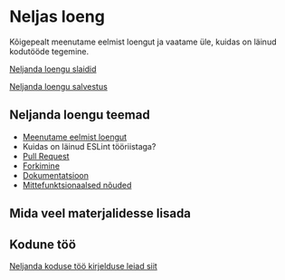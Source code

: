 # Neljas loeng

Kõigepealt meenutame eelmist loengut ja vaatame üle, kuidas on läinud kodutööde tegemine.


[Neljanda loengu slaidid](files/)

[Neljanda loengu salvestus](https://youtu.be/Up0bVNySXuU)

## Neljanda loengu teemad

- [Meenutame eelmist loengut](../loeng_03/about.md)
- Kuidas on läinud ESLint tööriistaga?
- [Pull Request](../../concepts/pullRequest/about.md)
- [Forkimine](../../concepts/fork/about.md)
- [Dokumentatsioon](../../concepts/dokumentatsioon/about.md)
- [Mittefunktsionaalsed nõuded](../../concepts/mittefunktsionaalsedNouded/about.md)


## Mida veel materjalidesse lisada

## Kodune töö

[Neljanda koduse töö kirjelduse leiad siit](../../docs/kodusedtood/kodune_04.md)